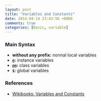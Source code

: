 ```yaml
---
layout: post
title: "Variables and Constants"
date: 2014-04-14 23:43:50 +0800
comments: true
categories: [Basic, variable]
---
```


### Main Syntax

- **without any prefix:** normal local variables
- **`@`:** instance variables
- **`@@`:** class variables
- **`$`:** global variables

### References

- [Wikibooks: Variables and Constants](http://en.wikibooks.org/wiki/Ruby_Programming/Syntax/Variables_and_Constants)
